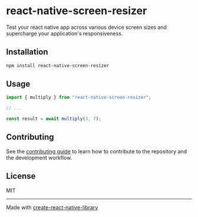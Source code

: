 # react-native-screen-resizer
Test your react native app across various device screen sizes and supercharge your application's responsiveness.
## Installation

```sh
npm install react-native-screen-resizer
```

## Usage

```js
import { multiply } from "react-native-screen-resizer";

// ...

const result = await multiply(3, 7);
```

## Contributing

See the [contributing guide](CONTRIBUTING.md) to learn how to contribute to the repository and the development workflow.

## License

MIT

---

Made with [create-react-native-library](https://github.com/callstack/react-native-builder-bob)
